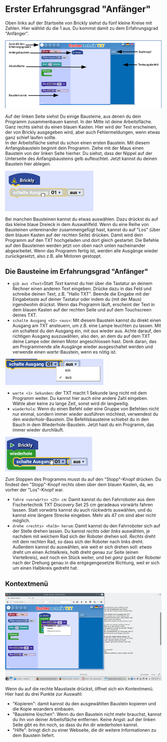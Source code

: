 # Erster Erfahrungsgrad "Anfänger"<a name="Erster"></a>  
Oben links auf der Startseite von Brickly siehst du fünf kleine Kreise mit Zahlen. Hier wählst du die 1 aus. Du kommst damit zu dem Erfahrungsgrad "Anfänger".  
  
![Startseite von Brickly](/de/brickly/Seite.png)  

Auf der linken Seite siehst Du einige Bausteine, aus denen du dein Programm zusammenbauen kannst. In der Mitte ist deine Arbeitsfläche. Ganz rechts siehst du einen blauen Kasten. Hier wird der Text erscheinen, der von Brickly ausgegeben wird, aber auch Fehlermeldungen, wenn etwas ganz schief laufen sollte.   
In der Arbeitsfläche siehst du schon einen ersten Baustein. Mit diesem Anfangsbaustein beginnt dein Programm. Ziehe mit der Maus einen Baustein von der linken Seite hierher. Du siehst, dass der Nippel auf der Unterseite des Anfangsbausteins gelb aufleuchtet. Jetzt kannst du deinen Baustein hier ablegen. 

![Baubeginn](/de/brickly/buildstart.png)

Bei manchen Bausteinen kannst du etwas auswählen. Dazu drückst du auf das kleine blaue Dreieck in dem Auswahlfeld. Wenn du eine Reihe von Bausteinen untereinander zusammengefügt hast, kannst du auf "Los" (über dem blauen Kasten auf der rechten Seite) drücken. Damit wird dein Programm auf den TXT hochgeladen und dort gleich gestartet. Die Befehle auf den Bausteinen werden jetzt von oben nach unten nacheinander abgearbeitet. Wenn das Programm fertig ist, werden alle Ausgänge wieder zurückgesetzt, also z.B. alle Motoren gestoppt.  

## Die Bausteine im Erfahrungsgrad "Anfänger"  
* `gib aus <Text>`<a name="gibaus"></a>Statt *Text* kannst du hier über die Tastatur an deinem Rechner einen anderen Text eingeben. Drücke dazu in das Feld und schreibe deinen Text, z.B. "Hallo TXT". Beende die Eingabe mit der Eingabetaste auf deiner Tastatur oder indem du (mit der Maus) irgendwohin drückst. Wenn das Programm läuft, erscheint der Text in dem blauen Kasten auf der rechten Seite und auf dem Touchscreen deines TXT.   
* `schalte Ausgang <O1> <aus>`<a name="schalteAusgang"></a>: Mit diesem Baustein kannst du direkt einen Ausgang am TXT ansteuern, um z.B. eine Lampe leuchten zu lassen. Mit *ein* schaltest du den Ausgang ein, mit *aus* wieder aus. Achte darauf, den richtigen Ausgang auszuwählen, also den, an dem du auf dem TXT deine Lampe oder deinen Motor angeschlossen hast. Denk daran, das am Programmende alle Ausgänge wieder ausgeschaltet werden und verwende einen *warte*-Baustein, wenn es nötig ist.  
  
![Auswahlbox](/de/brickly/selectionbox.png)  
  
* `warte <1> Sekunden`<a name="warte"></a>: der TXT macht 1 Sekunde lang nicht mit dem Programm weiter. Du kannst hier auch eine andere Zahl eingeben. Wähle aber keine zu lange Zeit, sonst wird dir langweilig.    
* `wiederhole`<a name="wiederhole"></a>: Wenn du einen Befehl oder eine Gruppe von Befehlen nicht nur einmal, sondern immer wieder ausführen möchtest, verwendest du den *wiederhole*-Baustein. Die Befehlsbausteine schiebst du in den Bauch in dem Wiederhole-Baustein. Jetzt hast du ein Programm, das immer wieder durchläuft. 
  
![Wiederhole](/de/brickly/loop.png)
  
Zum Stoppen des Programms musst du auf den "Stopp"-Knopf drücken. Du findest den "Stopp"-Knopf rechts oben über dem blauen Kasten, da, wo vorher der "Los"-Knopf war.   
* `fahre <vorwärts> <25> cm`<a name="fahre"></a>: Damit kannst du den Fahrroboter aus dem Fischertechnik TXT Discovery Set 25 cm geradeaus vorwärts fahren lassen. Statt *vorwärts* kannst du auch *rückwärts* auswählen, und du kannst eine längere Strecke eingeben. Mehr als 47 cm sind aber nicht möglich.    
* `drehe <rechts> <halb> herum`<a name="drehe"></a>: Damit kannst du den Fahrroboter sich auf der Stelle drehen lassen. Du kannst *rechts* oder *links* auswählen, je nachdem mit welchem Rad sich der Roboter drehen soll. *Rechts* dreht mit dem rechten Rad, so dass sich der Roboter nach links dreht. Außerdem kannst du auswählen, wie weit er sich drehen soll: *etwas* dreht um einen Achtelkreis, *halb* dreht genau zur Seite (einen Viertelkreis), *weit* noch ein Stück weiter, und bei *ganz* guckt der Roboter nach der Drehung genau in die entgegengesetzte Richtung, weil er sich um einen Halbkreis gedreht hat.    

## Kontextmenü  

![Kontextmenü]( /de/brickly/contextmenu.png)

Wenn du auf die rechte Maustaste drückst, öffnet sich ein Kontextmenü. Hier hast du drei Punkte zur Auswahl:    
* "Kopieren": damit kannst du den ausgewählten Baustein kopieren und die Kopie woanders einbauen.
* "Bausteine löschen": Wenn du den Baustein nicht mehr brauchst, kannst du ihn von deiner Arbeitsfläche entfernen. Keine Angst: auf der linken Seite gibt es ihn noch, so dass du ihn dir wiederholen kannst.    
* "Hilfe": bringt dich zu einer Webseite, die dir weitere Informationen zu dem Baustein liefert.      

